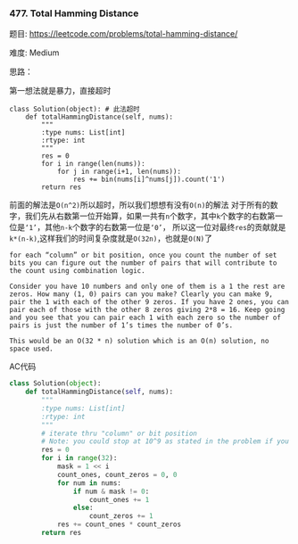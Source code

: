 ### 477. Total Hamming Distance



题目:
<https://leetcode.com/problems/total-hamming-distance/>


难度:
Medium

思路：


第一想法就是暴力，直接超时

```
class Solution(object): # 此法超时
    def totalHammingDistance(self, nums):
        """
        :type nums: List[int]
        :rtype: int
        """
        res = 0
        for i in range(len(nums)):
            for j in range(i+1, len(nums)):
                res += bin(nums[i]^nums[j]).count('1')
        return res
```


前面的解法是```O(n^2)```所以超时，所以我们想想有没有```O(n)```的解法
对于所有的数字，我们先从右数第一位开始算，如果一共有```n```个数字，其中```k```个数字的右数第一位是```‘1’```，其他```n-k```个数字的右数第一位是```‘0’```，
所以这一位对最终```res```的贡献就是```k*(n-k)```,这样我们的时间复杂度就是```O(32n)```，也就是```O(N)```了

```
for each “column” or bit position, once you count the number of set bits you can figure out the number of pairs that will contribute to the count using combination logic.

Consider you have 10 numbers and only one of them is a 1 the rest are zeros. How many (1, 0) pairs can you make? Clearly you can make 9, pair the 1 with each of the other 9 zeros. If you have 2 ones, you can pair each of those with the other 8 zeros giving 2*8 = 16. Keep going and you see that you can pair each 1 with each zero so the number of pairs is just the number of 1’s times the number of 0’s.

This would be an O(32 * n) solution which is an O(n) solution, no space used.
```

AC代码

```python
class Solution(object):
    def totalHammingDistance(self, nums):
        """
        :type nums: List[int]
        :rtype: int
        """
        # iterate thru "column" or bit position
        # Note: you could stop at 10^9 as stated in the problem if you want to optimize
        res = 0
        for i in range(32):
            mask = 1 << i
            count_ones, count_zeros = 0, 0
            for num in nums:
                if num & mask != 0:
                    count_ones += 1
                else:
                    count_zeros += 1
            res += count_ones * count_zeros
        return res
```
